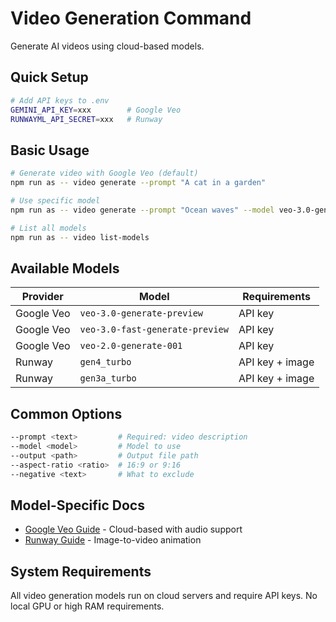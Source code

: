 # Video Generation Command

Generate AI videos using cloud-based models.

## Quick Setup

```bash
# Add API keys to .env
GEMINI_API_KEY=xxx        # Google Veo
RUNWAYML_API_SECRET=xxx   # Runway
```

## Basic Usage

```bash
# Generate video with Google Veo (default)
npm run as -- video generate --prompt "A cat in a garden"

# Use specific model
npm run as -- video generate --prompt "Ocean waves" --model veo-3.0-generate-preview

# List all models
npm run as -- video list-models
```

## Available Models

| Provider | Model | Requirements |
|----------|-------|--------------|
| Google Veo | `veo-3.0-generate-preview` | API key |
| Google Veo | `veo-3.0-fast-generate-preview` | API key |
| Google Veo | `veo-2.0-generate-001` | API key |
| Runway | `gen4_turbo` | API key + image |
| Runway | `gen3a_turbo` | API key + image |

## Common Options

```bash
--prompt <text>         # Required: video description
--model <model>         # Model to use
--output <path>         # Output file path
--aspect-ratio <ratio>  # 16:9 or 9:16
--negative <text>       # What to exclude
```

## Model-Specific Docs

- [Google Veo Guide](./03-veo.md) - Cloud-based with audio support
- [Runway Guide](./02-runway.md) - Image-to-video animation

## System Requirements

All video generation models run on cloud servers and require API keys. No local GPU or high RAM requirements.